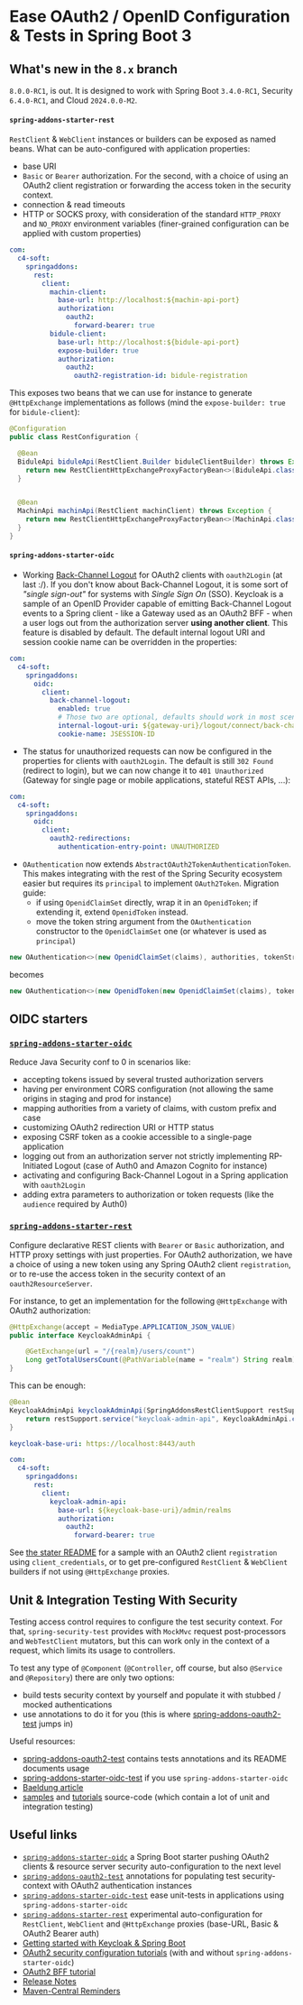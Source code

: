 # Ease OAuth2 / OpenID Configuration & Tests in Spring Boot 3 

## What's new in the `8.x` branch

`8.0.0-RC1`, is out. It is designed to work with Spring Boot `3.4.0-RC1`, Security `6.4.0-RC1`, and Cloud `2024.0.0-M2`.

#### `spring-addons-starter-rest`
`RestClient` & `WebClient` instances or builders can be exposed as named beans. What can be auto-configured with application properties:
- base URI
- `Basic` or `Bearer` authorization. For the second, with a choice of using an OAuth2 client registration or forwarding the access token in the security context.
- connection & read timeouts
- HTTP or SOCKS proxy, with consideration of the standard `HTTP_PROXY` and `NO_PROXY` environment variables (finer-grained configuration can be applied with custom properties)
```yaml
com:
  c4-soft:
    springaddons:
      rest:
        client:
          machin-client:
            base-url: http://localhost:${machin-api-port}
            authorization:
              oauth2:
                forward-bearer: true
          bidule-client:
            base-url: http://localhost:${bidule-api-port}
            expose-builder: true
            authorization:
              oauth2:
                oauth2-registration-id: bidule-registration
```
This exposes two beans that we can use for instance to generate `@HttpExchange` implementations as follows (mind the `expose-builder: true` for `bidule-client`):
```java
@Configuration
public class RestConfiguration {

  @Bean
  BiduleApi biduleApi(RestClient.Builder biduleClientBuilder) throws Exception {
    return new RestClientHttpExchangeProxyFactoryBean<>(BiduleApi.class, biduleClientBuilder.build()).getObject();
  }


  @Bean
  MachinApi machinApi(RestClient machinClient) throws Exception {
    return new RestClientHttpExchangeProxyFactoryBean<>(MachinApi.class, machinClient).getObject();
  }
}
```

#### `spring-addons-starter-oidc`
- Working [Back-Channel Logout](https://openid.net/specs/openid-connect-backchannel-1_0.html) for OAuth2 clients with `oauth2Login` (at last :/). If you don't know about Back-Channel Logout, it is some sort of *"single sign-out"* for systems with *Single Sign On* (SSO). Keycloak is a sample of an OpenID Provider capable of emitting Back-Channel Logout events to a Spring client - like a Gateway used as an OAuth2 BFF - when a user logs out from the authorization server **using another client**. This feature is disabled by default. The default internal logout URI and session cookie name can be overridden in the properties:
```yaml
com:
  c4-soft:
    springaddons:
      oidc:
        client:
          back-channel-logout:
            enabled: true
            # Those two are optional, defaults should work in most scenarios
            internal-logout-uri: ${gateway-uri}/logout/connect/back-channel/quiz-bff
            cookie-name: JSESSION-ID
```
- The status for unauthorized requests can now be configured in the properties for clients with `oauth2Login`. The default is still `302 Found` (redirect to login), but we can now change it to `401 Unauthorized` (Gateway for single page or mobile applications, stateful REST APIs, ...):
```yaml
com:
  c4-soft:
    springaddons:
      oidc:
        client:
          oauth2-redirections:
            authentication-entry-point: UNAUTHORIZED
```
- `OAuthentication` now extends `AbstractOAuth2TokenAuthenticationToken`. This makes integrating with the rest of the Spring Security ecosystem easier but requires its `principal` to implement `OAuth2Token`. Migration guide:
  - if using `OpenidClaimSet` directly, wrap it in an `OpenidToken`; if extending it, extend `OpenidToken` instead.
  - move the token string argument from the `OAuthentication` constructor to the `OpenidClaimSet` one (or whatever is used as `principal`)
```java
new OAuthentication<>(new OpenidClaimSet(claims), authorities, tokenString);
```
becomes
```java
new OAuthentication<>(new OpenidToken(new OpenidClaimSet(claims), tokenString), authorities);
```

## OIDC starters

### [`spring-addons-starter-oidc`](https://github.com/ch4mpy/spring-addons/tree/master/spring-addons-starter-oidc)

Reduce Java Security conf to 0 in scenarios like:
- accepting tokens issued by several trusted authorization servers
- having per environment CORS configuration (not allowing the same origins in staging and prod for instance)
- mapping authorities from a variety of claims, with custom prefix and case
- customizing OAuth2 redirection URI or HTTP status
- exposing CSRF token as a cookie accessible to a single-page application
- logging out from an authorization server not strictly implementing RP-Initiated Logout (case of Auth0 and Amazon Cognito for instance)
- activating and configuring Back-Channel Logout in a Spring application with `oauth2Login`
- adding extra parameters to authorization or token requests (like the `audience` required by Auth0)

### [`spring-addons-starter-rest`](https://github.com/ch4mpy/spring-addons/tree/master/spring-addons-starter-rest)

Configure declarative REST clients with `Bearer` or `Basic` authorization, and HTTP proxy settings with just properties. For OAuth2 authorization, we have a choice of using a new token using any Spring OAuth2 client `registration`, or to re-use the access token in the security context of an `oauth2ResourceServer`.

For instance, to get an implementation for the following `@HttpExchange` with OAuth2 authorization:
```java
@HttpExchange(accept = MediaType.APPLICATION_JSON_VALUE)
public interface KeycloakAdminApi {

    @GetExchange(url = "/{realm}/users/count")
    Long getTotalUsersCount(@PathVariable(name = "realm") String realm);
}
```
This can be enough:
```java
@Bean
KeycloakAdminApi keycloakAdminApi(SpringAddonsRestClientSupport restSupport) {
    return restSupport.service("keycloak-admin-api", KeycloakAdminApi.class);
}
```
```yaml
keycloak-base-uri: https://localhost:8443/auth

com:
  c4-soft:
    springaddons:
      rest:
        client:
          keycloak-admin-api:
            base-url: ${keycloak-base-uri}/admin/realms
            authorization:
              oauth2:
                forward-bearer: true
```
See [the stater README](https://github.com/ch4mpy/spring-addons/tree/master/spring-addons-starter-rest) for a sample with an OAuth2 client `registration` using `client_credentials`, or to get pre-configured `RestClient` & `WebClient` builders if not using `@HttpExchange` proxies.

## Unit & Integration Testing With Security

Testing access control requires to configure the test security context.  For that, `spring-security-test` provides with `MockMvc` request post-processors and `WebTestClient` mutators, but this can work only in the context of a request, which limits its usage to controllers.

To test any type of `@Component` (`@Controller`, off course, but also `@Service` and `@Repository`) there are  only two options:
- build tests security context by yourself and populate it with stubbed / mocked authentications
- use annotations to do it for you (this is where [spring-addons-oauth2-test](https://github.com/ch4mpy/spring-addons/tree/master/spring-addons-oauth2-test) jumps in)

Useful resources:
- [spring-addons-oauth2-test](https://github.com/ch4mpy/spring-addons/tree/master/spring-addons-oauth2-test) contains tests annotations and its README documents usage
- [spring-addons-starter-oidc-test](https://github.com/ch4mpy/spring-addons/tree/master/spring-addons-starter-oidc-test) if you use `spring-addons-starter-oidc`
- [Baeldung article](https://www.baeldung.com/spring-oauth-testing-access-control)
- [samples](https://github.com/ch4mpy/spring-addons/tree/master/samples) and [tutorials](https://github.com/ch4mpy/spring-addons/tree/master/samples/tutorials) source-code (which contain a lot of unit and integration testing)

## Useful links
- [`spring-addons-starter-oidc`](https://github.com/ch4mpy/spring-addons/tree/master/spring-addons-starter-oidc) a Spring Boot starter pushing OAuth2 clients & resource server security auto-configuration to the next level
- [`spring-addons-oauth2-test`](https://github.com/ch4mpy/spring-addons/tree/master/spring-addons-oauth2-test) annotations for populating test security-context with OAuth2 authentication instances
- [`spring-addons-starter-oidc-test`](https://github.com/ch4mpy/spring-addons/tree/master/spring-addons-starter-oidc-test) ease unit-tests in applications using `spring-addons-starter-oidc`
- [`spring-addons-starter-rest`](https://github.com/ch4mpy/spring-addons/tree/master/spring-addons-starter-rest) experimental auto-configuration for `RestClient`, `WebClient` and `@HttpExchange` proxies (base-URL, Basic & OAuth2 Bearer auth)
- [Getting started with Keycloak & Spring Boot](https://www.baeldung.com/spring-boot-keycloak)
- [OAuth2 security configuration tutorials](https://github.com/ch4mpy/spring-addons/tree/master/samples/tutorials#securing-spring-applications-with-oauth2) (with and without `spring-addons-starter-oidc`)
- [OAuth2 BFF tutorial](https://www.baeldung.com/spring-cloud-gateway-bff-oauth2)
- [Release Notes](https://github.com/ch4mpy/spring-addons/tree/master/release-notes.md)
- [Maven-Central Reminders](https://github.com/ch4mpy/spring-addons/tree/master/maven-central.md)
